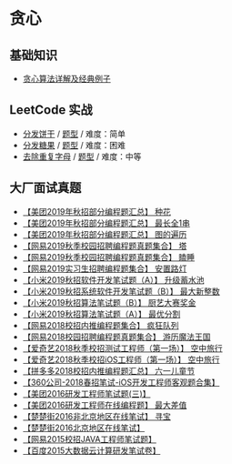 # 贪心

## 基础知识

* [贪心算法详解及经典例子](https://www.jianshu.com/p/ab89df9759c8)

## LeetCode 实战

* [分发饼干](https://leetcode-cn.com/problems/assign-cookies/) / [题型](https://leetcode-cn.com/problems/assign-cookies/solution/fen-fa-bing-gan-by-leetcode-solution-50se/) / 难度：简单
* [分发糖果](https://leetcode-cn.com/problems/candy/) / [题型](https://leetcode-cn.com/problems/candy/solution/fen-fa-tang-guo-by-leetcode-solution-f01p/) / 难度：困难
* [去除重复字母](https://leetcode-cn.com/problems/remove-duplicate-letters/) / [题型](https://leetcode-cn.com/problems/remove-duplicate-letters/solution/qu-chu-zhong-fu-zi-mu-by-leetcode-soluti-vuso/) / 难度：中等

## 大厂面试真题

* [【美团2019年秋招部分编程题汇总】 种花](https://www.nowcoder.com/questionTerminal/09066b2c010f4218adb1a1db42dbb236)
* [【美团2019年秋招部分编程题汇总】 最长全1串](https://www.nowcoder.com/questionTerminal/744eb5eb60c044e1b05e4dfb5f578dbe)
* [【美团2019年秋招部分编程题汇总】 图的遍历](https://www.nowcoder.com/questionTerminal/5427af99168b45f4a14aec195b28a839)
* [【网易2019秋季校园招聘编程题真题集合】 塔](https://www.nowcoder.com/questionTerminal/54868056c5664586b121d9098d008719)
* [【网易2019秋季校园招聘编程题真题集合】 瞌睡](https://www.nowcoder.com/questionTerminal/93f2c11daeaf45959bb47e7894047085)
* [【网易2019实习生招聘编程题集合】 安置路灯](https://www.nowcoder.com/questionTerminal/3a3577b9d3294fb7845b96a9cd2e099c)
* [【小米2019秋招软件开发笔试题（A）】 升级蓄水池](https://www.nowcoder.com/questionTerminal/dbec58daf75149e096fcd359e536d5cd)
* [【小米2019秋招系统软件开发笔试题（B）】 最大新整数](https://www.nowcoder.com/questionTerminal/827e316ddc824cb6ac6825c1f720ed02)
* [【小米2019秋招算法笔试题（B）】 厨艺大赛奖金](https://www.nowcoder.com/questionTerminal/6da9a72adb3741ac8f2787358ecda265)
* [【小米2019秋招算法笔试题（A）】 最优分割](https://www.nowcoder.com/questionTerminal/491fc726f2a54234a963eb5c0d3dfc1a)
* [【网易2018校招内推编程题集合】 疯狂队列](https://www.nowcoder.com/questionTerminal/d996665fbd5e41f89c8d280f84968ee1)
* [【网易2018校园招聘编程题真题集合】 游历魔法王国](https://www.nowcoder.com/questionTerminal/f58859adc39f4edc9cd8e40ba4160339)
* [【爱奇艺2018秋季校招测试工程师（第一场）】 空中旅行](https://www.nowcoder.com/questionTerminal/cc929a2ed85f4f49b834e6e301fba77b)
* [【爱奇艺2018秋季校招iOS工程师（第一场）】 空中旅行](https://www.nowcoder.com/questionTerminal/327221ebeff642d29bf0909cfdc9043d)
* [【拼多多2018校招内推编程题汇总】 六一儿童节](https://www.nowcoder.com/questionTerminal/d2dfc62bf1ba42679a0e358c57da9828)
* [【360公司-2018春招笔试-iOS开发工程师客观题合集】 ](https://www.nowcoder.com/questionTerminal/550bb1e8efe04121adeb5ba37a9028db)
* [【美团2016研发工程师笔试题(三)】 ](https://www.nowcoder.com/questionTerminal/47d595035e754d85825aaa51a5aec068)
* [【美团2016研发工程师在线编程题】 最大差值](https://www.nowcoder.com/questionTerminal/1f7675ae7a9e40e4bd04eb754b62fd00)
* [【楚楚街2016非北京地区在线笔试】 寻宝](https://www.nowcoder.com/questionTerminal/59aff3b7a9094432893302c9ee7794e8)
* [【楚楚街2016北京地区在线笔试】 ](https://www.nowcoder.com/questionTerminal/cc95b26dd2d04b82abf23e7d1c9741f7)
* [【网易2015校招JAVA工程师笔试题】 ](https://www.nowcoder.com/questionTerminal/c3cea05bd22540c4bae4e4e1e27382dd)
* [【百度2015大数据云计算研发笔试卷】 ](https://www.nowcoder.com/questionTerminal/d208c522f8824afea77f907f1b81488e)